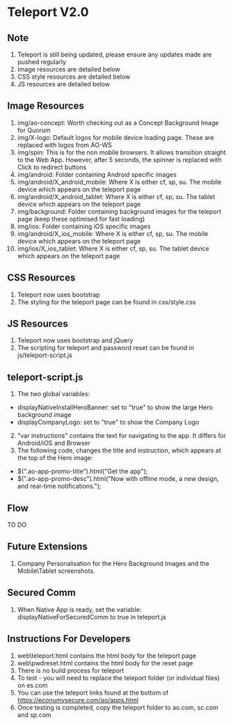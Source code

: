 Teleport V2.0
==

Note
---------------------------
1. Teleport is still being updated, please ensure any updates made are pushed regularly
2. Image resources are detailed below
3. CSS style resources are detailed below
4. JS resources are detailed below

Image Resources
---------------
1. img/ao-concept: Worth checking out as a Concept Background Image for Quorum
2. img/X-logo: Default logos for mobile device loading page. These are replaced with logos from AO-WS
3. img/spin: This is for the non mobile browsers. It allows transition straight to the Web App. However, after 5 seconds, the spinner is replaced with Click to redirect buttons
4. img/android: Folder containing Android specific images
5. img/android/X_android_mobile: Where X is either cf, sp, su. The mobile device which appears on the teleport page
6. img/android/X_android_tablet: Where X is either cf, sp, su. The tablet device which appears on the teleport page
7. img/background: Folder containing background images for the teleport page (keep these optimised for fast loading)
8. img/ios: Folder containing iOS specific images
9. img/android/X_ios_mobile: Where X is either cf, sp, su. The mobile device which appears on the teleport page
10. img/ios/X_ios_tablet: Where X is either cf, sp, su. The tablet device which appears on the teleport page

CSS Resources
-------------
1. Teleport now uses bootstrap
2. The styling for the teleport page can be found in css/style.css

JS Resources
-------------
1. Teleport now uses bootstrap and jQuery
2. The scripting for teleport and password reset can be found in js/teleport-script.js

teleport-script.js
------------------
1. The two global variables:
- displayNativeInstallHeroBanner: set to "true" to show the large Hero background image
- displayCompanyLogo: set to "true" to show the Company Logo
2. "var instructions" contains the text for navigating to the app. It differs for Android/iOS and Browser
3. The following code, changes the title and instruction, which appears at the top of the Hero image:
- $(".ao-app-promo-title").html("Get the app");
- $(".ao-app-promo-desc").html("Now with offline mode, a new design, <br> and real-time notifications.");

Flow
----
TO DO

Future Extensions
-----------------
1. Company Personalisation for the Hero Background Images and the Mobile\Tablet screenshots.

Secured Comm
------------
1. When Native App is ready, set the variable: displayNativeForSecuredComm to true in teleport.js

Instructions For Developers
---------------------------
1. web\teleport.html contains the html body for the teleport page
2. web\pwdreset.html contains the html body for the reset page
3. There is no build process for teleport
4. To test - you will need to replace the teleport folder (or individual files) on es.com
5. You can use the teleport links found at the bottom of https://econumysecure.com/ao/apps.html
6. Once testing is completed, copy the teleport folder to ao.com, sc.com and sp.com